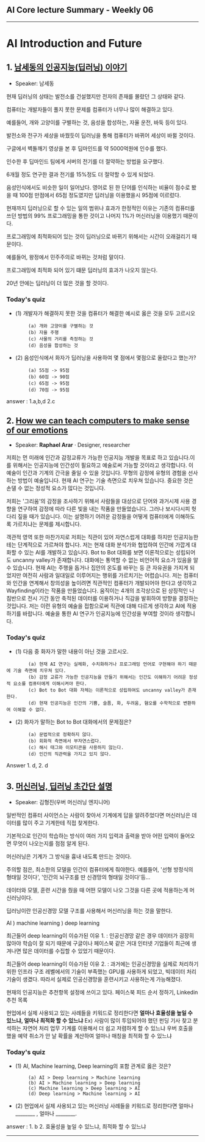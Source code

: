 ## AI Core lecture Summary - Weekly 06
***
# AI Introduction and Future

## 1. [남세동의 인공지능(딥러닝) 이야기](https://youtu.be/kMGEpIYPCiM)
- Speaker: 남세동

현재 딥러닝의 상태는 발전소를 건설했지만 전자의 존재를 몰랐던 그 상태와 같다.

컴퓨터는 개발자들이 풀지 못한 문제를 컴퓨터가 너무나 많이 해결하고 있다.

예를들어, 개와 고양이를 구별하는 것, 음성을 합성하는, 자율 운전, 바둑 등이 있다.

발전소와 전구가 세상을 바꿨듯이 딥러닝을 통해 컴퓨터가 바뀌어 세상이 바뀔 것이다.

구글에서 벽돌깨기 영상을 본 후 딥마인드를 약 5000억원에 인수를 했다.

인수한 후 딥마인드 팀에게 서버의 전기를 더 절약하는 방법을 요구했다.

6개월 정도 연구한 결과 전기를 15%정도 더 절약할 수 있게 되었다.

음성인식에서도 비슷한 일이 일어났다. 영어로 된 한 단어를 인식하는 비율이
점수로 봤을 때 100점 만점에서 65점 정도였지만 딥러닝을 이용했을시 95점에 이르렀다.

현재까지 딥러닝으로 할 수 있는 일의 범위나 효과가 한정적인 이유는 기존의 컴퓨터를
쓰던 방법의 99% 프로그래밍을 통한 것이고 나머지 1%가 머신러닝을
이용했기 때문이다.

프로그래밍에 최적화되어 있는 것이 딥러닝으로 바뀌기 위해서는 시간이 오래걸리기 때문이다.

예를들어, 왕정에서 민주주의로 바뀌는 것처럼 말이다.

프로그래밍에 최적화 되어 있기 떄문 딥러닝의 효과가 나오지 않는다.

20년 안에는 딥러닝이 더 많은 것을 할 것이다.

### Today's quiz
- (1) 개발자가 해결하지 못한 것을 컴퓨터가 해결한 예시로 옳은 것을 모두 고르시오
```
        (a) 개와 고양이를 구별하는 것
        (b) 자율 주행
        (c) 사물의 거리를 측정하는 것
        (d) 음성을 합성하는 것
```
- (2) 음성인식에서 화자가 딥러닝을 사용하여 몇 점에서 몇점으로 올랐다고 했는가?
```
        (a) 55점 -> 95점
        (b) 60점 -> 90점
        (c) 65점 -> 95점
        (d) 70점 -> 95점
```
answer : 1.a,b,d 2.c

## 2. [How we can teach computers to make sense of our emotions](https://www.youtube.com/watch?v=hs-YuHv0vUk)  
- Speaker: __Raphael Arar__ · Designer, researcher

저희는 먼 미래에 인간과 감정교류가 가능한 인공지능 개발을 목표로 하고 있습니다.이를 위해서는 인공지능에 인간성이 필요하고 예술로써 가능할 것이라고 생각합니다. 이 예술이 인간과 기계의 간극을 줄일 수 있을 것입니다.
무형의 감정에 유형의 경험을 선사하는 방법이 예술입니다.
현재 AI 연구는 기술 측면으로 치우쳐 있습니다. 중요한 것은 손댈 수 없는 정성적 요소가 많다는 것입니다.

저희는 '그리움'의 감정을 조사하기 위해서 사람들을 대상으로 단어와 과거시제 사용 경향을 연구하여 감정에 따라 다른 빛을 내는 작품을 만들었습니다.
그러나 보시다시피 헛다리 짚을 때가 있습니다.
이는 설명하기 어려운 감정들을 어떻게 컴퓨터에게 이해하도록 가르치냐는 문제를 제시합니다.

객관적 영역 또한 마찬가지로 저희는 직관이 있어 자연스럽게 대화를 하지만
인공지능한테는 단계적으로 가르쳐야 합니다. 저는 현재 대화 분석가와 협업하여 인간에 가깝게 대화할 수 있는 AI를 개발하고 있습니다. Bot to Bot 대화를 보면 이론적으로는 성립되어도 uncanny valley가 존재합니다. 대화에는 통역할 수 없는 비언어적 요소가 있음을 알 수 있습니다.
현재 AI는 주행을 돕거나 집안의 온도를 바꾸는 등 큰 자유권을 가지게 되었지만 여전히 사람과 일대일로 이루어지는 행위를 가르치기는 어렵습니다. 저는 컴퓨터와 인간을 연계해서 창의성을 높이려면 직관적인 컴퓨터가 개발되어야 한다고 생각하고 Wayfinding이라는 작품을 만들었습니다. 움직이는 4개의 조각상으로 된 상징적인 나침반으로
전시 기간 동안 축적된 데이터를 이용하거나 직감을 발휘하여 방향을 결정하는 것입니다. 저는 이런 유형의 예술을 접함으로써 직관에 대해 다르게 생각하고 AI에 적용하기를 바랍니다. 예술을 통한 AI 연구가 인공지능에 인간성을 부여할 것이라 생각합니다.

### Today's quiz
- (1) 다음 중 화자가 말한 내용이 아닌 것을 고르시오.
```
        (a) 현재 AI 연구는 실체화, 수치화하거나 프로그래밍 언어로 구현해야 하기 때문에 기술 측면에 치우쳐 있다.
        (b) 감정 교류가 가능한 인공지능을 만들기 위해서는 인간도 이해하기 어려운 정성적 요소를 컴퓨터에게 이해시켜야 한다.
        (c) Bot to Bot 대화 자체는 이론적으로 성립하여도 uncanny valley가 존재한다.
        (d) 현재 인공지능은 인간의 기쁨, 슬픔, 화, 두려움, 혐오를 수학적으로 변환하여 이해할 수 없다.
```
- (2) 화자가 말하는 Bot to Bot 대화에서의 문제점은?
```
        (a) 문법적으로 정확하지 않다.
        (b) 회화적 측면에서 부자연스럽다.
        (c) 해시 태그와 이모티콘을 사용하지 않는다.
        (d) 인간의 직관력을 가지고 있지 않다.
```
Answer 1. d, 2. d

## 3. [머신러닝, 딥러닝 초간단 설명](https://www.youtube.com/watch?v=aF03asAmQbY)
- Speaker: 김형진(우버 머신러닝 엔지니어)

일반적인 컴퓨터 사이언스는 사람이 찾아서 기계에게 답을 알려주었다면 머신러닝은 데이터를
많이 주고 기계한테 직접 찾게한다.

기본적으로 인간이 학습하는 방식이 여러 가지 입력과 출력을 받아 어떤 입력이 들어오면
무엇이 나오는지를 점점 알게 된다.

머신러닝은 기계가 그 방식을 흉내 내도록 만드는 것이다.

주의할 점은, 최소한의 모델을 인간이 컴퓨터에게 줘야한다.
예를들어, '선형 방정식의 형태일 것이다', '인간의 뇌구조를 딴 신경망의 형태일 것이다'등...

데이터와 모델, 훈련 시간을 줬을 때 어떤 모델이 나오 그것을 다른 곳에 적용하는게 머신러닝이다.

딥러닝이란 인공신경망 모델 구조를 사용해서 머신러닝을 하는 것을 말한다.

AI ) machine learning ) deep learning

최근들어 deep learning이 이슈가된 이유 1. : 인공신경망 같은 경우 데이터가 굉장히 많아야 학습이 잘 되기 때문에 구글이나 페이스북 같은 거대 인터넷 기업들이 최근에 생겨나면 많은 데이터를 수집할 수 있었기 때문이다.

최근들어 deep learning이 이슈가된 이유 2. : 과거에는 인공신경망을 실제로 처리하기 위한
인프라 구조 레벨에서의 기술이 부족했는 GPU를 사용하게 되었고, 빅데이터 처리 기술이 생겼다.
따라서 실제로 인공신경망을 훈련시키고 사용하는게 가능해졌다.

현재의 인공지능은 추천항목 설정에 쓰이고 있다.
페이스북 피드 순서 정하기, Linkedin 추천 목록

현업에서 실제 사용되고 있는 사례들을 키워드로 정리한다면 __얼마나 효율성을 높일 수 있느냐, 얼마나 최적화 할 수 있느냐__
Ex) 사람이 많이 투입되어야 했던 펀딩 기사 찾고 분석하는 자연어 처리 업무 기계를 이용해서
    더 쉽고 저렴하게 할 수 있느냐
    우버 호출을 했을  예약 취소가 안 날 확률을 계산하여 얼마나 매칭을 최적화 할 수 있느냐

### Today's quiz
- (1) AI, Machine learning, Deep learning의 포함 관계로 옳은 것은?
```
        (a) AI > Deep learning > Machine learning
        (b) AI > Machine learning > Deep learning
        (c) Machine learning > Deep learning > AI
        (d) Deep learning > Machine learning > AI
```
- (2) 현업에서 실제 사용되고 있는 머신러닝 사례들을 키워드로 정리한다면 얼마나 ________
, 얼마나 ________.

answer : 1. b 2. 효율성을 높일 수 있느냐, 최적화 할 수 있느냐
***
